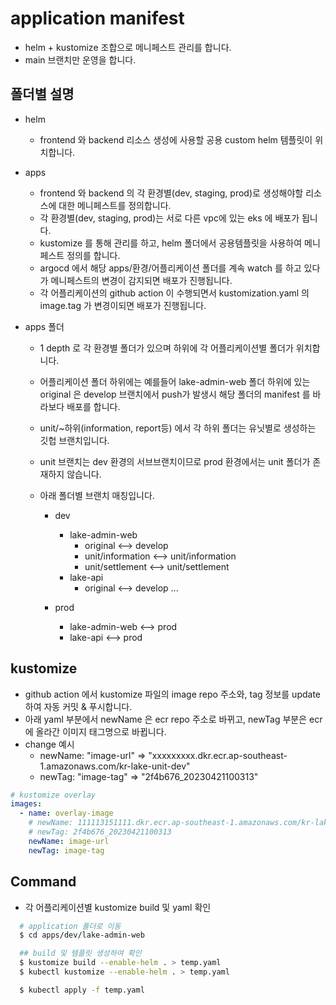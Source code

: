 # application manifest

- helm + kustomize 조합으로 메니페스트 관리를 합니다.
- main 브랜치만 운영을 합니다.

## 폴더별 설명

- helm

  - frontend 와 backend 리소스 생성에 사용할 공용 custom helm 템플릿이 위치합니다.

- apps

  - frontend 와 backend 의 각 환경별(dev, staging, prod)로 생성해야할 리소스에 대한 메니페스트를 정의합니다.
  - 각 환경별(dev, staging, prod)는 서로 다른 vpc에 있는 eks 에 배포가 됩니다.
  - kustomize 를 통해 관리를 하고, helm 폴더에서 공용템플릿을 사용하여 메니페스트 정의를 합니다.
  - argocd 에서 해당 apps/환경/어플리케이션 폴더를 계속 watch 를 하고 있다가 메니페스트의 변경이 감지되면 배포가 진행됩니다.
  - 각 어플리케이션의 github action 이 수행되면서 kustomization.yaml 의 image.tag 가 변경이되면 배포가 진행됩니다.

- apps 폴더

  - 1 depth 로 각 환경별 폴더가 있으며 하위에 각 어플리케이션별 폴더가 위치합니다.
  - 어플리케이션 폴더 하위에는 예를들어 lake-admin-web 폴더 하위에 있는 original 은 develop 브랜치에서 push가 발생시 해당 폴더의 manifest 를 바라보다 배포를 합니다.
  - unit/~하위(information, report등) 에서 각 하위 폴더는 유닛별로 생성하는 깃헙 브랜치입니다.
  - unit 브랜치는 dev 환경의 서브브랜치이므로 prod 환경에서는 unit 폴더가 존재하지 않습니다.
  - 아래 폴더별 브랜치 매칭입니다.

    - dev

      - lake-admin-web
        - original <--> develop
        - unit/information <--> unit/information
        - unit/settlement <--> unit/settlement
      - lake-api
        - original <--> develop
          ...

    - prod
      - lake-admin-web <--> prod
      - lake-api <--> prod

## kustomize

- github action 에서 kustomize 파일의 image repo 주소와, tag 정보를 update 하여 자동 커밋 & 푸시합니다.
- 아래 yaml 부분에서 newName 은 ecr repo 주소로 바뀌고, newTag 부분은 ecr에 올라간 이미지 태그명으로 바뀝니다.
- change 예시
  - newName: "image-url" => "xxxxxxxxx.dkr.ecr.ap-southeast-1.amazonaws.com/kr-lake-unit-dev"
  - newTag: "image-tag" => "2f4b676_20230421100313"

```yaml
# kustomize overlay
images:
  - name: overlay-image
    # newName: 111113151111.dkr.ecr.ap-southeast-1.amazonaws.com/kr-lake-unit-dev
    # newTag: 2f4b676_20230421100313
    newName: image-url
    newTag: image-tag
```

## Command

- 각 어플리케이션별 kustomize build 및 yaml 확인

```bash
  # application 폴더로 이동
  $ cd apps/dev/lake-admin-web

  ## build 및 템플릿 생성하여 확인
  $ kustomize build --enable-helm . > temp.yaml
  $ kubectl kustomize --enable-helm . > temp.yaml

  $ kubectl apply -f temp.yaml
```
